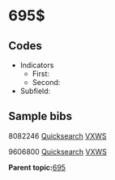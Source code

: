 # 695$

## Codes

-   Indicators
    -   First:
    -   Second:
-   Subfield:

## Sample bibs

8082246 [Quicksearch](https://search.library.yale.edu/catalog/8082246) [VXWS](http://prodorbis.library.yale.edu:7014/vxws/GetHoldingsService?bibId=8082246)

9606800 [Quicksearch](https://search.library.yale.edu/catalog/9606800) [VXWS](http://prodorbis.library.yale.edu:7014/vxws/GetHoldingsService?bibId=9606800)

**Parent topic:**[695](../../tags/695/695.md)

